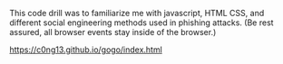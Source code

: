 This code drill was to familiarize me with javascript, HTML CSS, and different social engineering methods used in phishing attacks. 
(Be rest assured, all browser events stay inside of the browser.) 

https://c0ng13.github.io/gogo/index.html
